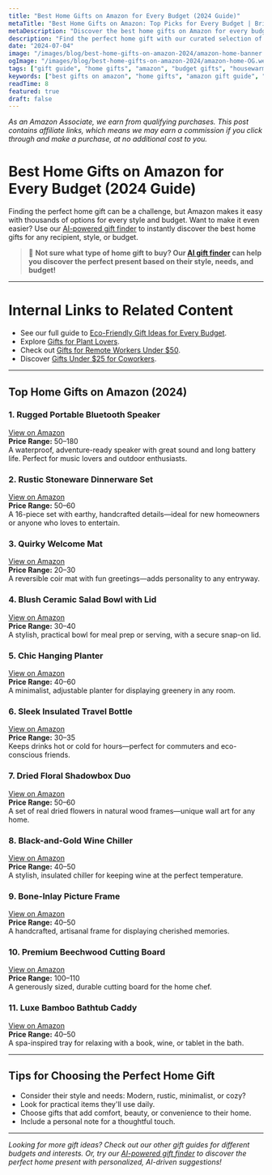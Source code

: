 ```yaml
---
title: "Best Home Gifts on Amazon for Every Budget (2024 Guide)"
metaTitle: "Best Home Gifts on Amazon: Top Picks for Every Budget | BrightGift AI Gift Finder"
metaDescription: "Discover the best home gifts on Amazon for every budget! Our 2024 guide features top-rated, unique, and practical gifts from $20 to $200. Use our AI-powered gift finder to shop smarter and find the perfect present for any occasion."
description: "Find the perfect home gift with our curated selection of Amazon's best picks for every budget. From cozy decor to smart gadgets, this guide has something for everyone. Try our AI-powered gift finder for personalized suggestions."
date: "2024-07-04"
image: "/images/blog/best-home-gifts-on-amazon-2024/amazon-home-banner.webp"
ogImage: "/images/blog/best-home-gifts-on-amazon-2024/amazon-home-OG.webp"
tags: ["gift guide", "home gifts", "amazon", "budget gifts", "housewarming", "AI gifts"]
keywords: ["best gifts on amazon", "home gifts", "amazon gift guide", "gifts for every budget", "top amazon gifts", "AI gift finder", "AI home gifts"]
readTime: 8
featured: true
draft: false
---
```


*As an Amazon Associate, we earn from qualifying purchases. This post contains affiliate links, which means we may earn a commission if you click through and make a purchase, at no additional cost to you.*

# Best Home Gifts on Amazon for Every Budget (2024 Guide)

Finding the perfect home gift can be a challenge, but Amazon makes it easy with thousands of options for every style and budget. Want to make it even easier? Use our [AI-powered gift finder](https://bright-gift.com) to instantly discover the best home gifts for any recipient, style, or budget.

> 🎯 **Not sure what type of home gift to buy? Our [AI gift finder](https://bright-gift.com) can help you discover the perfect present based on their style, needs, and budget!**

---

# Internal Links to Related Content
- See our full guide to [Eco-Friendly Gift Ideas for Every Budget](https://bright-gift.com/blog/eco-friendly-gift-ideas-for-every-budget).
- Explore [Gifts for Plant Lovers](https://bright-gift.com/gift-guides/gifts-for-plant-lovers).
- Check out [Gifts for Remote Workers Under $50](https://bright-gift.com/blog/gifts-for-remote-workers-under-50).
- Discover [Gifts Under $25 for Coworkers](https://bright-gift.com/gift-guides/gifts-under-25-for-coworkers).

---

## Top Home Gifts on Amazon (2024)

### 1. Rugged Portable Bluetooth Speaker  
<a href="https://www.amazon.com/s?k=portable+bluetooth+speaker&tag=bright-gift-20" class="amazon-link" target="_blank" rel="noopener">View on Amazon</a>  
**Price Range:** $50–$180  
A waterproof, adventure-ready speaker with great sound and long battery life. Perfect for music lovers and outdoor enthusiasts.

### 2. Rustic Stoneware Dinnerware Set  
<a href="https://www.amazon.com/s?k=rustic+dinnerware+set&tag=bright-gift-20" class="amazon-link" target="_blank" rel="noopener">View on Amazon</a>  
**Price Range:** $50–$60  
A 16-piece set with earthy, handcrafted details—ideal for new homeowners or anyone who loves to entertain.

### 3. Quirky Welcome Mat  
<a href="https://www.amazon.com/s?k=quirky+welcome+mat&tag=bright-gift-20" class="amazon-link" target="_blank" rel="noopener">View on Amazon</a>  
**Price Range:** $20–$30  
A reversible coir mat with fun greetings—adds personality to any entryway.

### 4. Blush Ceramic Salad Bowl with Lid  
<a href="https://www.amazon.com/s?k=ceramic+salad+bowl+with+lid&tag=bright-gift-20" class="amazon-link" target="_blank" rel="noopener">View on Amazon</a>  
**Price Range:** $30–$40  
A stylish, practical bowl for meal prep or serving, with a secure snap-on lid.

### 5. Chic Hanging Planter  
<a href="https://www.amazon.com/s?k=hanging+planter+indoor&tag=bright-gift-20" class="amazon-link" target="_blank" rel="noopener">View on Amazon</a>  
**Price Range:** $40–$60  
A minimalist, adjustable planter for displaying greenery in any room.

### 6. Sleek Insulated Travel Bottle  
<a href="https://www.amazon.com/s?k=insulated+travel+bottle&tag=bright-gift-20" class="amazon-link" target="_blank" rel="noopener">View on Amazon</a>  
**Price Range:** $30–$35  
Keeps drinks hot or cold for hours—perfect for commuters and eco-conscious friends.

### 7. Dried Floral Shadowbox Duo  
<a href="https://www.amazon.com/s?k=dried+floral+shadowbox&tag=bright-gift-20" class="amazon-link" target="_blank" rel="noopener">View on Amazon</a>  
**Price Range:** $50–$60  
A set of real dried flowers in natural wood frames—unique wall art for any home.

### 8. Black-and-Gold Wine Chiller  
<a href="https://www.amazon.com/s?k=wine+chiller+black+gold&tag=bright-gift-20" class="amazon-link" target="_blank" rel="noopener">View on Amazon</a>  
**Price Range:** $40–$50  
A stylish, insulated chiller for keeping wine at the perfect temperature.

### 9. Bone-Inlay Picture Frame  
<a href="https://www.amazon.com/s?k=bone+inlay+picture+frame&tag=bright-gift-20" class="amazon-link" target="_blank" rel="noopener">View on Amazon</a>  
**Price Range:** $40–$50  
A handcrafted, artisanal frame for displaying cherished memories.

### 10. Premium Beechwood Cutting Board  
<a href="https://www.amazon.com/s?k=beechwood+cutting+board&tag=bright-gift-20" class="amazon-link" target="_blank" rel="noopener">View on Amazon</a>  
**Price Range:** $100–$110  
A generously sized, durable cutting board for the home chef.

### 11. Luxe Bamboo Bathtub Caddy  
<a href="https://www.amazon.com/s?k=bamboo+bathtub+caddy&tag=bright-gift-20" class="amazon-link" target="_blank" rel="noopener">View on Amazon</a>  
**Price Range:** $40–$50  
A spa-inspired tray for relaxing with a book, wine, or tablet in the bath.

<!-- Add more gift ideas as needed following the same format -->

---

## Tips for Choosing the Perfect Home Gift
- Consider their style and needs: Modern, rustic, minimalist, or cozy?
- Look for practical items they'll use daily.
- Choose gifts that add comfort, beauty, or convenience to their home.
- Include a personal note for a thoughtful touch.

---

*Looking for more gift ideas? Check out our other gift guides for different budgets and interests. Or, try our [AI-powered gift finder](https://bright-gift.com) to discover the perfect home present with personalized, AI-driven suggestions!* 